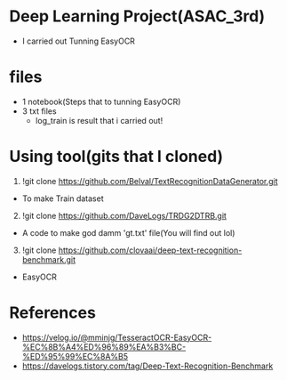 # Deep Learning Project(ASAC_3rd)
- I carried out Tunning EasyOCR

# files
- 1 notebook(Steps that to tunning EasyOCR)
- 3 txt files
  - log_train is result that i carried out!
 
# Using tool(gits that I cloned)
1. !git clone https://github.com/Belval/TextRecognitionDataGenerator.git
  - To make Train dataset

2. !git clone https://github.com/DaveLogs/TRDG2DTRB.git
  - A code to make god damm 'gt.txt' file(You will find out lol)

3. !git clone https://github.com/clovaai/deep-text-recognition-benchmark.git
  - EasyOCR

# References
- https://velog.io/@mminjg/TesseractOCR-EasyOCR-%EC%8B%A4%ED%96%89%EA%B3%BC-%ED%95%99%EC%8A%B5
- https://davelogs.tistory.com/tag/Deep-Text-Recognition-Benchmark
